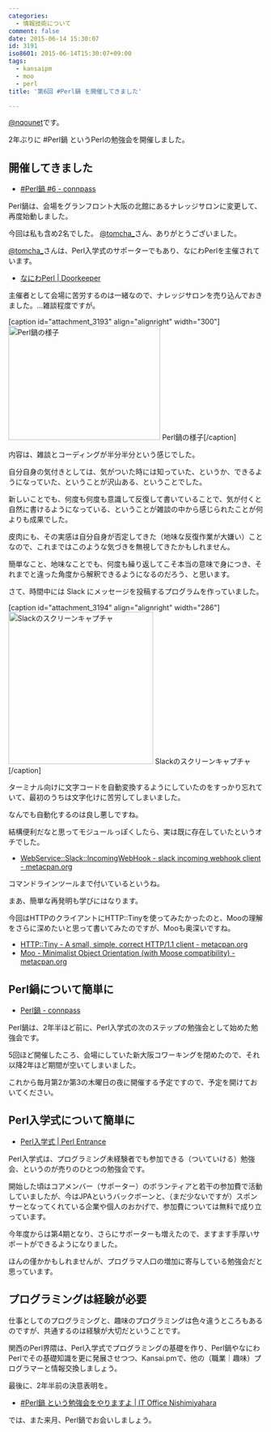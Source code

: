 ```yaml
---
categories:
  - 情報技術について
comment: false
date: 2015-06-14 15:30:07
id: 3191
iso8601: 2015-06-14T15:30:07+09:00
tags:
  - kansaipm
  - moo
  - perl
title: '第6回 #Perl鍋 を開催してきました'

---
```


<p><a href="https://twitter.com/nqounet">@nqounet</a>です。</p>

<p>2年ぶりに #Perl鍋 というPerlの勉強会を開催しました。</p>



<h2>開催してきました</h2>

<ul>
<li><a href="https://perlnabe.connpass.com/event/15222/">#Perl鍋 #6 - connpass</a></li>
</ul>

<p>Perl鍋は、会場をグランフロント大阪の北館にあるナレッジサロンに変更して、再度始動しました。</p>

<p>今回は私も含め2名でした。 <a href="https://twitter.com/tomcha_">@tomcha_</a>さん、ありがとうございました。</p>

<p><a href="https://twitter.com/tomcha_">@tomcha_</a>さんは、Perl入学式のサポーターでもあり、なにわPerlを主催されています。</p>

<ul>
<li><a href="https://naniwaperl.doorkeeper.jp/">なにわPerl | Doorkeeper</a></li>
</ul>

<p>主催者として会場に苦労するのは一緒なので、ナレッジサロンを売り込んでおきました。…雑談程度ですが。</p>

<p>[caption id="attachment_3193" align="alignright" width="300"]<a href="http://www.nqou.net/wp-content/uploads/2015/06/IMG_2121.jpg"><img src="http://www.nqou.net/wp-content/uploads/2015/06/IMG_2121-300x225.jpg" alt="Perl鍋の様子" width="300" height="225" class="size-medium wp-image-3193" /></a> Perl鍋の様子[/caption]</p>

<p>内容は、雑談とコーディングが半分半分という感じでした。</p>

<p>自分自身の気付きとしては、気がついた時には知っていた、というか、できるようになっていた、ということが沢山ある、ということでした。</p>

<p>新しいことでも、何度も何度も意識して反復して書いていることで、気が付くと自然に書けるようになっている、ということが雑談の中から感じられたことが何よりも成果でした。</p>

<p>皮肉にも、その実感は自分自身が否定してきた（地味な反復作業が大嫌い）ことなので、これまではこのような気づきを無視してきたかもしれません。</p>

<p>簡単なこと、地味なことでも、何度も繰り返してこそ本当の意味で身につき、それまでと違った角度から解釈できるようになるのだろう、と思います。</p>

<p>さて、時間中には Slack にメッセージを投稿するプログラムを作っていました。</p>

<p>[caption id="attachment_3194" align="alignright" width="286"]<a href="http://www.nqou.net/wp-content/uploads/2015/06/b7d09cef4b15323418b9c3ee2f536174.png"><img src="http://www.nqou.net/wp-content/uploads/2015/06/b7d09cef4b15323418b9c3ee2f536174-286x300.png" alt="Slackのスクリーンキャプチャ" width="286" height="300" class="size-medium wp-image-3194" /></a> Slackのスクリーンキャプチャ[/caption]</p>

<p>ターミナル向けに文字コードを自動変換するようにしていたのをすっかり忘れていて、最初のうちは文字化けに苦労してしまいました。</p>

<p>なんでも自動化するのは良し悪しですね。</p>

<p>結構便利だなと思ってモジュールっぽくしたら、実は既に存在していたというオチでした。</p>

<ul>
<li><a href="https://metacpan.org/pod/WebService::Slack::IncomingWebHook">WebService::Slack::IncomingWebHook - slack incoming webhook client - metacpan.org</a></li>
</ul>

<p>コマンドラインツールまで付いているというね。</p>

<p>まあ、簡単な再発明も学びにはなります。</p>

<p>今回はHTTPのクライアントにHTTP::Tinyを使ってみたかったのと、Mooの理解をさらに深めたいと思って書いてみたのですが、Mooも奥深いですね。</p>

<ul>
<li><a href="https://metacpan.org/pod/HTTP::Tiny">HTTP::Tiny - A small, simple, correct HTTP/1.1 client - metacpan.org</a></li>
<li><a href="https://metacpan.org/pod/Moo">Moo - Minimalist Object Orientation (with Moose compatibility) - metacpan.org</a></li>
</ul>

<h2>Perl鍋について簡単に</h2>

<ul>
<li><a href="https://perlnabe.connpass.com/">Perl鍋 - connpass</a></li>
</ul>

<p>Perl鍋は、2年半ほど前に、Perl入学式の次のステップの勉強会として始めた勉強会です。</p>

<p>5回ほど開催したころ、会場にしていた新大阪コワーキングを閉めたので、それ以降2年ほど期間が空いてしまいました。</p>

<p>これから毎月第2か第3の木曜日の夜に開催する予定ですので、予定を開けておいてください。</p>

<h2>Perl入学式について簡単に</h2>

<ul>
<li><a href="http://www.perl-entrance.org/">Perl入学式 | Perl Entrance</a></li>
</ul>

<p>Perl入学式は、プログラミング未経験者でも参加できる（ついていける）勉強会、というのが売りのひとつの勉強会です。</p>

<p>開始した頃はコアメンバー（サポーター）のボランティアと若干の参加費で活動していましたが、今はJPAというバックボーンと、（まだ少ないですが）スポンサーとなってくれている企業や個人のおかげで、参加費については無料で成り立っています。</p>

<p>今年度からは第4期となり、さらにサポーターも増えたので、ますます手厚いサポートができるようになりました。</p>

<p>ほんの僅かかもしれませんが、プログラマ人口の増加に寄与している勉強会だと思っています。</p>

<h2>プログラミングは経験が必要</h2>

<p>仕事としてのプログラミングと、趣味のプログラミングは色々違うところもあるのですが、共通するのは経験が大切だということです。</p>

<p>関西のPerl界隈は、Perl入学式でプログラミングの基礎を作り、Perl鍋やなにわPerlでその基礎知識を更に発展させつつ、Kansai.pmで、他の（職業｜趣味）プログラマーと情報交換しましょう。</p>

<p>最後に、2年半前の決意表明を。</p>

<ul>
<li><a href="http://www.nqou.net/2012/12/25/115900">#Perl鍋 という勉強会をやりますよ | IT Office Nishimiyahara</a></li>
</ul>

<p>では、また来月、Perl鍋でお会いしましょう。</p>
    	